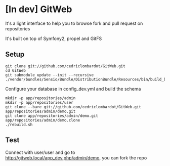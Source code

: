 # [In dev] GitWeb

It's a light interface to help you to browse fork and pull request on repositories

It's built on top of Symfony2, propel and GitFS

## Setup 

````
git clone git://github.com/cedriclombardot/GitWeb.git
cd GitWeb
git submodule update --init --recursive
./vendor/bundles/Sensio/Bundle/DistributionBundle/Resources/bin/build_bootstrap.php
````

Configure your database in config_dev.yml and build the schema

````
mkdir -p app/repositories/admin
mkdir -p app/repositories/user
git clone --bare git://github.com/cedriclombardot/GitWeb.git app/repositories/admin/demo.git
git clone app/repositories/admin/demo.git app/repositories/admin/demo.clone
./rebuild.sh
````

## Test

Connect with user/user and go to http://gitweb.local/app_dev.php/admin/demo, you can fork the repo 


